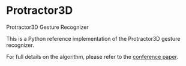 # Protractor3D
Protractor3D Gesture Recognizer

This is a Python reference implementation of the Protractor3D gesture recognizer. 

For full details on the algorithm, please refer to the [conference paper](http://kratz.tk/static/pdf/kratz2011protractor3d.pdf).



